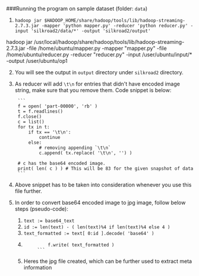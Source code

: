 ###Running the program on sample dataset (folder: `data`)
1. `hadoop jar $HADOOP_HOME/share/hadoop/tools/lib/hadoop-streaming-2.7.3.jar -mapper 'python mapper.py' -reducer 'python reducer.py' -input 'silkroad2/data/*' -output 'silkroad2/output'`

hadoop jar /usr/local/hadoop/share/hadoop/tools/lib/hadoop-streaming-2.7.3.jar -file /home/ubuntu/mapper.py -mapper "mapper.py" -file /home/ubuntu/reducer.py -reducer "reducer.py" -input /user/ubuntu/input/* -output /user/ubuntu/op1


2. You will see the output in `output` directory under `silkroad2` directory.
3. As reducer will add `\t\n` for entries that didn't have encoded image string, make sure that you remove them. Code snippet is below:

		```
		f = open( 'part-00000', 'rb' )
		t = f.readlines()
		f.close()
		c = list()
		for tx in t:
			if tx == '\t\n':
				continue
			else:
				# removing appending `\t\n`
				c.append( tx.replace( '\t\n', '') )

		# c has the base64 encoded image.
		print( len( c ) ) # This will be 83 for the given snapshot of data
		```
4. Above snippet has to be taken into consideration whenever you use this file further.
5. In order to convert base64 encoded image to jpg image, follow below steps (pseudo-code):
	1. `text := base64_text`
	2. `id := len(text) - ( len(text)%4 if len(text)%4 else 4 )`
	3. `text_formatted := text[ 0:id ].decode( 'base64' )`
	4. ```with open( 'image2save.jpg', 'wb' ) as f:
				f.write( text_formatted )
			```
	5. Heres the jpg file created, which can be further used to extract meta information